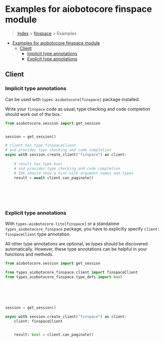 <a id="examples-for-aiobotocore-finspace-module"></a>

# Examples for aiobotocore finspace module

> [Index](../README.md) > [finspace](./README.md) > Examples

- [Examples for aiobotocore finspace module](#examples-for-aiobotocore-finspace-module)
  - [Client](#client)
    - [Implicit type annotations](#implicit-type-annotations)
    - [Explicit type annotations](#explicit-type-annotations)

<a id="client"></a>

## Client

<a id="implicit-type-annotations"></a>

### Implicit type annotations

Can be used with `types-aiobotocore[finspace]` package installed.

Write your `finspace` code as usual, type checking and code completion should
work out of the box.

```python
from aiobotocore.session import get_session


session = get_session()

# client has type finspaceClient
# and provides type checking and code completion
async with session.create_client("finspace") as client:
    
    # result has type bool
    # and provides type checking and code completion
    # IDE should show a hint with argument names and types
    result = await client.can_paginate()
    

    

    
```

<a id="explicit-type-annotations"></a>

### Explicit type annotations

With `types-aiobotocore-lite[finspace]` or a standalone
`types_aiobotocore_finspace` package, you have to explicitly specify
`client: finspaceClient` type annotation.

All other type annotations are optional, as types should be discovered
automatically. However, these type annotations can be helpful in your functions
and methods.

```python
from aiobotocore.session import get_session

from types_aiobotocore_finspace.client import finspaceClient
from types_aiobotocore_finspace.type_defs import bool






session = get_session()

async with session.create_client("finspace") as client:
    client: finspaceClient

    
    result: bool = client.can_paginate()
    

    

    
```
